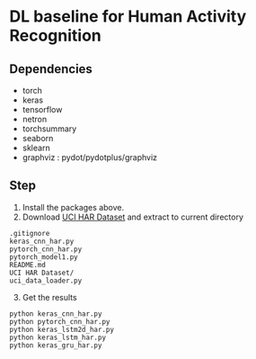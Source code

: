 
# DL baseline for Human Activity Recognition

## Dependencies
- torch
- keras
- tensorflow
- netron
- torchsummary
- seaborn
- sklearn
- graphviz : pydot/pydotplus/graphviz


## Step
1. Install the packages above.
2. Download [UCI HAR Dataset](https://archive.ics.uci.edu/ml/machine-learning-databases/00240/UCI%20HAR%20Dataset.zip) and extract to current directory
```
.gitignore
keras_cnn_har.py
pytorch_cnn_har.py
pytorch_model1.py
README.md
UCI HAR Dataset/
uci_data_loader.py
```
3. Get the results
```
python keras_cnn_har.py
python pytorch_cnn_har.py
python keras_lstm2d_har.py
python keras_lstm_har.py
python keras_gru_har.py
```